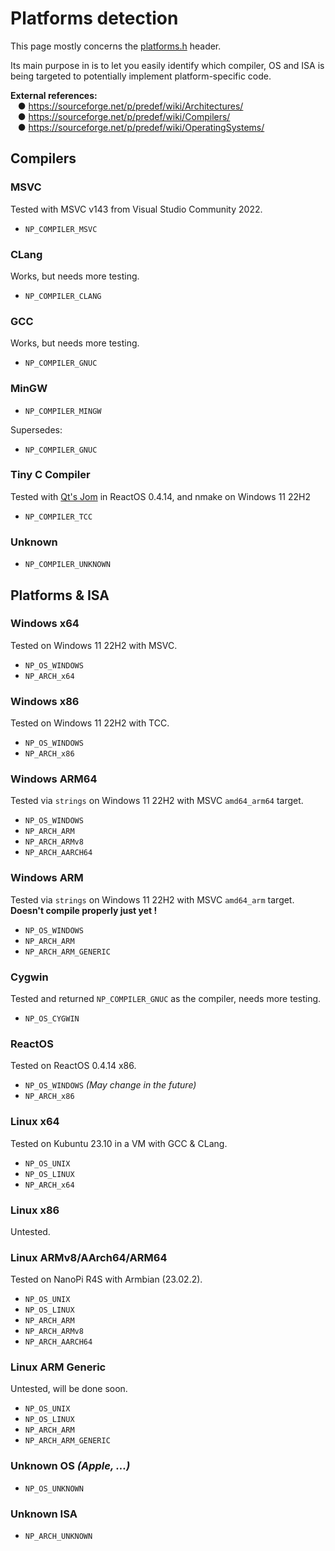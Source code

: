 # Platforms detection
This page mostly concerns the [platforms.h](src/platform.h) header.

Its main purpose in is to let you easily identify which compiler, OS and ISA is being targeted to potentially
implement platform-specific code.

**External references:**<br>
&nbsp;&nbsp;&nbsp;● https://sourceforge.net/p/predef/wiki/Architectures/<br>
&nbsp;&nbsp;&nbsp;● https://sourceforge.net/p/predef/wiki/Compilers/<br>
&nbsp;&nbsp;&nbsp;● https://sourceforge.net/p/predef/wiki/OperatingSystems/


## Compilers

### MSVC
Tested with MSVC v143 from Visual Studio Community 2022.
* `NP_COMPILER_MSVC`

### CLang
Works, but needs more testing.
* `NP_COMPILER_CLANG`

### GCC
Works, but needs more testing.
* `NP_COMPILER_GNUC`

### MinGW
* `NP_COMPILER_MINGW`

Supersedes:
* `NP_COMPILER_GNUC`

### Tiny C Compiler
Tested with [Qt's Jom](https://wiki.qt.io/Jom) in ReactOS 0.4.14, and nmake on Windows 11 22H2
* `NP_COMPILER_TCC`

### Unknown
* `NP_COMPILER_UNKNOWN`


## Platforms & ISA

### Windows x64
Tested on Windows 11 22H2 with MSVC.
* `NP_OS_WINDOWS`
* `NP_ARCH_x64`

### Windows x86
Tested on Windows 11 22H2 with TCC.
* `NP_OS_WINDOWS`
* `NP_ARCH_x86`

### Windows ARM64
Tested via `strings` on Windows 11 22H2 with MSVC `amd64_arm64` target.
* `NP_OS_WINDOWS`
* `NP_ARCH_ARM`
* `NP_ARCH_ARMv8`
* `NP_ARCH_AARCH64`

### Windows ARM
Tested via `strings` on Windows 11 22H2 with MSVC `amd64_arm` target.<br>
**Doesn't compile properly just yet !**
* `NP_OS_WINDOWS`
* `NP_ARCH_ARM`
* `NP_ARCH_ARM_GENERIC`

### Cygwin
Tested and returned `NP_COMPILER_GNUC` as the compiler, needs more testing.
* `NP_OS_CYGWIN`

### ReactOS
Tested on ReactOS 0.4.14 x86.
* `NP_OS_WINDOWS`  *(May change in the future)*
* `NP_ARCH_x86`

### Linux x64
Tested on Kubuntu 23.10 in a VM with GCC & CLang.
* `NP_OS_UNIX`
* `NP_OS_LINUX`
* `NP_ARCH_x64`

### Linux x86
Untested.

### Linux ARMv8/AArch64/ARM64
Tested on NanoPi R4S with Armbian (23.02.2).
* `NP_OS_UNIX`
* `NP_OS_LINUX`
* `NP_ARCH_ARM`
* `NP_ARCH_ARMv8`
* `NP_ARCH_AARCH64`

### Linux ARM Generic
Untested, will be done soon.
* `NP_OS_UNIX`
* `NP_OS_LINUX`
* `NP_ARCH_ARM`
* `NP_ARCH_ARM_GENERIC`

### Unknown OS *(Apple, ...)*
* `NP_OS_UNKNOWN`

### Unknown ISA
* `NP_ARCH_UNKNOWN`

